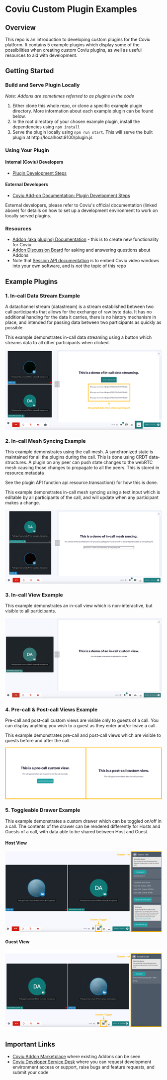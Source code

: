 # Coviu Custom Plugin Examples

## Overview
This repo is an introduction to developing custom plugins for the Coviu platform. It contains 5 example plugins which display some of the possibilities when creating custom Coviu plugins, as well as useful resources to aid with development.

## Getting Started
### Build and Serve Plugin Locally
_Note: Addons are sometimes referred to as plugins in the code_
1. Either clone this whole repo, or clone a specific example plugin directory. More information about each example plugin can be found below.
2. In the root directory of your chosen example plugin, install the dependencies using `npm install`
3. Serve the plugin locally using `npm run start`. This will serve the built plugin at http://localhost:9100/plugin.js

### Using Your Plugin
#### Internal (Coviu) Developers
* [Plugin Development Steps](https://coviu.atlassian.net/wiki/spaces/TD/pages/285376535/Developing+a+new+plugin#Testing-the-plugin-locally)
#### External Developers
* [Coviu Add-on Documentation: Plugin Development Steps](https://coviu.readme.io/docs/technical-documentation#development-steps)

External developers, please refer to Coviu's official documentation (linked above) for details on how to set up a development environment to work on locally served plugins.

### Resources
* [Addon (aka plugins) Documentation](https://coviu.readme.io/docs) - this is to create new functionality for Coviu
* [Addon Discussion Board](https://coviu.readme.io/discuss) for asking and answering questions about Addons
* Note that [Session API documentation](https://coviu.readme.io/docs/api-object) is to embed Coviu video windows into your own software, and is _not_ the topic of this repo

## Example Plugins
### 1. In-call Data Stream Example
A datachannel stream (datastream) is a stream established between two call participants that allows for the exchange of raw byte data. It has no additional handing for the data it carries, there is no history mechanism in place, and intended for passing data between two participants as quickly as possible.

This example demonstrates in-call data streaming using a button which streams data to all other participants when clicked.

![data-streaming](./assets/in-call-data-streaming.png)

### 2. In-call Mesh Syncing Example
This example demonstrates using the call mesh. A synchronized state is maintained for all the plugins during the call. This is done using CRDT data-structures. A plugin on any peer can push state changes to the webRTC mesh causing those changes to propagate to all the peers. This is stored in resource.metadata

See the plugin API function api.resource.transaction() for how this is done.

This example demonstrates in-call mesh syncing using a text input which is editable by all participants of the call, and will update when any participant makes a change.

![mesh-syncing](./assets/in-call-mesh-syncing.png)

### 3. In-call View Example
This example demonstrates an in-call view which is non-interactive, but visible to all participants.

![in-call-custom-view](./assets/in-call-custom-view.png)

### 4. Pre-call & Post-call Views Example
Pre-call and post-call custom views are visible only to guests of a call. You can display anything you wish to a guest as they enter and/or leave a call.

This example demonstrates pre-call and post-call views which are visible to guests before and after the call.

![pre-call-post-call-views](./assets/pre-call-post-call-views.png)

### 5. Toggleable Drawer Example
This example demonstrates a custom drawer which can be toggled on/off in a call. The contents of the drawer can be rendered differently for Hosts and Guests of a call, with data able to be shared between Host and Guest.

#### Host View
![host-drawer](./assets/toggleable-drawer-host-view.png)

#### Guest View
![guest-drawer](./assets/toggleable-drawer-guest-view.png)

## Important Links 
* [Coviu Addon Marketplace](https://coviu.com/addons) where existing Addons can be seen
* [Coviu Developer Service Desk](https://coviu.atlassian.net/servicedesk/customer/portal/8) where you can request development environment access or support, raise bugs and feature requests, and submit your code